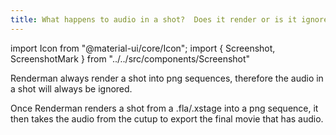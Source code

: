 ```yaml
---
title: What happens to audio in a shot?  Does it render or is it ignored?
---
```

import Icon from "@material-ui/core/Icon";
import { Screenshot, ScreenshotMark } from "../../src/components/Screenshot"

Renderman always render a shot into png sequences, therefore the audio in a shot
will always be ignored.

Once Renderman renders a shot from a .fla/.xstage into a png sequence, it then
takes the audio from the cutup to export the final movie that has audio.